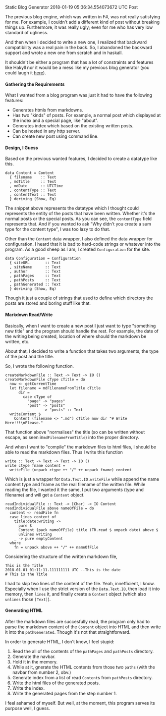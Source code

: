 Static Blog Generator
2018-01-19 05:36:34.554073672 UTC
Post


The previous blog engine, which was written in F#, was not really satisfying for me.
For example, I couldn't add a different kind of post without breaking things up.
Furthermore, it was really ugly; even for me who has very low standard of ugliness.

And then when I decided to write a new one, I realized that backward compatibility
was a real pain in the back.
So, I abandoned the backward support and wrote a new one from scratch and in haskall.

It shouldn't be either a program that has a lot of constraints and features like Hakyll
nor it would be a mess like my previous blog generator (you could laugh it
[here](https://gitlab.com/ibnuda/ibnuda.gitlab.io/tree/master/fs)).

#### Gathering the Requirements
What I wanted from a blog program was just it had to have the following features:

- Generates htmls from markdowns.
- Has two "kinds" of posts. For example, a normal post which displayed at the index
  and a special page, like "about".
- Generates index which based on the existing written posts.
- Can be hosted in any http server.
- Can create new post using command line.

#### Design, I Guess
Based on the previous wanted features, I decided to create a datatype like this.
```
data Content = Content
  { filename    :: Text
  , mdTitle     :: Text
  , mdDate      :: UTCTime
  , contentType :: Text
  , contentText :: Text
  } deriving (Show, Eq)

```
The snippet above represents the datatype which I thought could represents the entity
of the posts that have been written.
Whether it's the normal posts or the special posts.
As you can see, the `contentType` field represents that.
And if you wanted to ask "Why didn't you create a sum type for the content type", I was
too lazy to do that.

Other than the `Content` data wrapper, I also defined the data wrapper for configuration.
I heard that it is bad to hard-code strings or whatever into the program.
As a good sheep as I am, I created `Configuration` for the site.
```
data Configuration = Configuration
  { siteURL       :: Text
  , siteName      :: Text
  , author        :: Text
  , pathPages     :: Text
  , pathPosts     :: Text
  , pathGenerated :: Text
  } deriving (Show, Eq)

```
Though it just a couple of strings that used to define which directory the posts are stored
and boring stuff like that.

#### Markdown Read/Write
Basically, when I want to create a new post I just want to type "something new title" and
the program should handle the rest.
For example, the date of the writing being created, location of where should the markdown
be written, etc.

About that, I decided to write a function that takes two arguments, the type of the post
and the title.

So, I wrote the following function.
```
createMarkdownFile :: Text -> Text -> IO ()
createMarkdownFile cType cTitle = do
  now <- getCurrentTime
  let filename = mdFilenameFromTitle cTitle
      dir =
        case cType of
          "page" -> "pages"
          "post" -> "posts"
          _      -> "posts" :: Text
  writeContent $
    Content (filename <> ".md") cTitle now dir "# Write Here!!!\nPlease."

```
That function above "normalises" the title (so can be written without escape,
as seen in`mdFilenameFromTitle`) into the proper directory.

And when I want to "compile" the markdown files to html files, I should be able to
read the markdown files. Thus I write this function

```
write :: Text -> Text -> Text -> IO ()
write ctype fname content =
  writeFile (unpack ctype ++ "/" ++ unpack fname) content

```
Which is just a wrapper for `Data.Text.IO.writeFile` while append the name content type
and fname as the real filename of the written file.
While reading the file, I wanted it the same, I put two arguments (type and filename)
and will get a `Content` object.

```
readIndividualFile :: Text -> [Char] -> IO Content
readIndividualFile above nameOfFile = do
  content <- readFile fn
  case lines content of
    title:date:writing ->
      pure $
      Content (pack nameOfFile) title (TR.read $ unpack date) above $
      unlines writing
    _ -> pure emptyContent
  where
    fn = unpack above ++ "/" ++ nameOfFile

```
Considering the structure of the written markdown file,

```
This is the Title
2018-01-01 01:11:11.111111111 UTC --This is the date
# This is the Title

```
I had to skip two lines of the content of the file. Yeah, innefficient, I know.
Especially when I use the strict version of the `Data.Text.IO`, then load it
into memory, then `lines` it, and finally create a `Content` object (which also
`unlines` those `[Text]`).

#### Generating HTML
After the markdown files are succesfully read, the program only had to parse the
markdown content of the `Content` object into HTML and then write it into the
`pathGenerated`.
Though it's not that straightforward.

In order to generate HTML, I don't know, I feel stupid:

1. Read the all of the contents of the `pathPages` and `pathPosts` directory.
2. Generate the navbar.
3. Hold it in the memory.
4. While at it, gnerate the HTML contents from those two `paths` (with the navbar from number 2, obv.)
5. Generate index from a list of read `Content`s  from `pathPosts` directory.
6. Write the html files of the generated posts.
7. Write the index.
8. Write the generated pages from the step number 1.

I feel ashamed of myself. But well, at the moment, this program serves its purpose well,
I guess.
